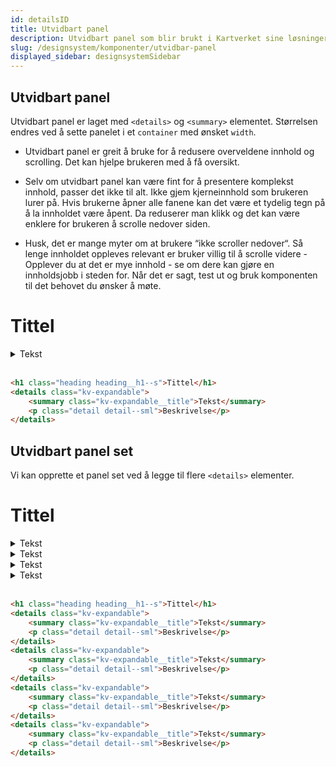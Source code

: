 ```yaml
---
id: detailsID
title: Utvidbart panel
description: Utvidbart panel som blir brukt i Kartverket sine løsninger
slug: /designsystem/komponenter/utvidbar-panel
displayed_sidebar: designsystemSidebar
---
```


## Utvidbart panel

Utvidbart panel er laget med `<details>` og `<summary>` elementet.
Størrelsen endres ved å sette panelet i et <code>container</code> med ønsket <code>width</code>.

- Utvidbart panel er greit å bruke for å redusere overveldene innhold og scrolling. Det kan hjelpe brukeren med å få oversikt.

- Selv om utvidbart panel kan være fint for å presentere komplekst innhold, passer det ikke til alt.
  Ikke gjem kjerneinnhold som brukeren lurer på. Hvis brukerne åpner alle fanene kan det være et tydelig tegn på å la
  innholdet være åpent. Da reduserer man klikk og det kan være enklere for brukeren å scrolle nedover siden.

- Husk, det er mange myter om at brukere “ikke scroller nedover“. Så lenge innholdet oppleves relevant er bruker villig
  til å scrolle videre - Opplever du at det er mye innhold - se om dere kan gjøre en innholdsjobb i steden for.
  Når det er sagt, test ut og bruk komponenten til det behovet du ønsker å møte.

<h1 class="heading heading__h1--s">Tittel</h1>
<details class="kv-expandable">
    <summary class="kv-expandable__title">Tekst</summary>
    <p class="detail detail--sml">Lorem ipsum dolor sit amet, consectetur adipisicing elit. Consequatur doloremque 
        eligendi, fuga magni mollitia nemo possimus praesentium quod rerum sint. Aut corporis eum, nihil non quaerat 
        qui quis tenetur voluptatem.</p>
</details>

<br/>

```markdown
<h1 class="heading heading__h1--s">Tittel</h1>
<details class="kv-expandable">
    <summary class="kv-expandable__title">Tekst</summary>
    <p class="detail detail--sml">Beskrivelse</p>
</details>
```

## Utvidbart panel set

Vi kan opprette et panel set ved å legge til flere `<details>` elementer.

<h1 class="heading heading__h1--s">Tittel</h1>
<details class="kv-expandable">
    <summary class="kv-expandable__title">Tekst</summary>
    <p class="detail detail--sml">Lorem ipsum dolor sit amet, consectetur adipisicing elit. Consequatur doloremque 
        eligendi, fuga magni mollitia nemo possimus praesentium quod rerum sint. Aut corporis eum, nihil non quaerat 
        qui quis tenetur voluptatem.</p>
</details>
<details class="kv-expandable">
    <summary class="kv-expandable__title">Tekst</summary>
    <p class="detail detail--sml">Lorem ipsum dolor sit amet, consectetur adipisicing elit. Consequatur doloremque 
        eligendi, fuga magni mollitia nemo possimus praesentium quod rerum sint. Aut corporis eum, nihil non quaerat 
        qui quis tenetur voluptatem.</p>
</details>
<details class="kv-expandable">
    <summary class="kv-expandable__title">Tekst</summary>
    <p class="detail detail--sml">Lorem ipsum dolor sit amet, consectetur adipisicing elit. Consequatur doloremque 
        eligendi, fuga magni mollitia nemo possimus praesentium quod rerum sint. Aut corporis eum, nihil non quaerat 
        qui quis tenetur voluptatem.</p>
</details>
<details class="kv-expandable">
    <summary class="kv-expandable__title">Tekst</summary>
    <p class="detail detail--sml">Lorem ipsum dolor sit amet, consectetur adipisicing elit. Consequatur doloremque 
        eligendi, fuga magni mollitia nemo possimus praesentium quod rerum sint. Aut corporis eum, nihil non quaerat 
        qui quis tenetur voluptatem.</p>
</details>

<br/>

```markdown
<h1 class="heading heading__h1--s">Tittel</h1>
<details class="kv-expandable">
    <summary class="kv-expandable__title">Tekst</summary>
    <p class="detail detail--sml">Beskrivelse</p>
</details>
<details class="kv-expandable">
    <summary class="kv-expandable__title">Tekst</summary>
    <p class="detail detail--sml">Beskrivelse</p>
</details>
<details class="kv-expandable">
    <summary class="kv-expandable__title">Tekst</summary>
    <p class="detail detail--sml">Beskrivelse</p>
</details>
<details class="kv-expandable">
    <summary class="kv-expandable__title">Tekst</summary>
    <p class="detail detail--sml">Beskrivelse</p>
</details>
```
